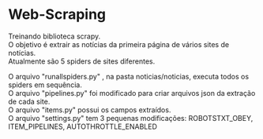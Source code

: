# Web-Scraping

Treinando biblioteca scrapy.  
O objetivo é extrair as notícias da primeira página de vários sites de notícias.  
Atualmente são 5 spiders de sites diferentes.  
  
O arquivo "runallspiders.py" , na pasta noticias/noticias, executa todos os spiders em sequência.  
O arquivo "pipelines.py" foi modificado para criar arquivos json da extração de cada site.  
O arquivo "items.py" possui os campos extraídos.  
O arquivo "settings.py" tem 3 pequenas modificações: ROBOTSTXT_OBEY, ITEM_PIPELINES, AUTOTHROTTLE_ENABLED
